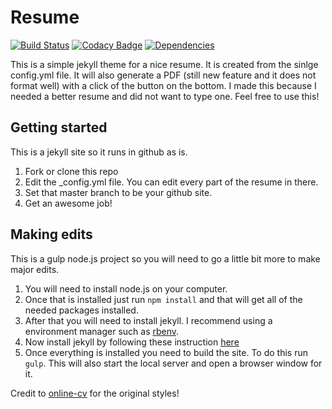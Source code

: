 # Resume

[![Build Status](https://travis-ci.org/sonyccd/resume.svg?branch=master)](https://travis-ci.org/sonyccd/resume)
[![Codacy Badge](https://api.codacy.com/project/badge/Grade/c97bb7af2b6e4a449825a9fe307488db)](https://www.codacy.com/app/bwbaze/resume?utm_source=github.com&utm_medium=referral&utm_content=sonyccd/resume&utm_campaign=badger)
[![Dependencies](https://david-dm.org/sonyccd/resume.svg)](https://david-dm.org/sonyccd/resume)

This is a simple jekyll theme for a nice resume. It is created from the sinlge config.yml file. It will also generate a PDF (still new feature and it does not format well) with a click of the button on the bottom. I made this because I needed a better resume and did not want to type one. Feel free to use this!

## Getting started
This is a jekyll site so it runs in github as is.

1. Fork or clone this repo
2. Edit the _config.yml file. You can edit every part of the resume in there.
3. Set that master branch to be your github site.
4. Get an awesome job!

## Making edits
This is a gulp node.js project so you will need to go a little bit more to make major edits.

1. You will need to install node.js on your computer. 
2. Once that is installed just run ```npm install``` and that will get all of the needed packages installed.
3. After that you will need to install jekyll. I recommend using a environment manager such as [rbenv](https://github.com/rbenv/rbenv).
4. Now install jekyll by following these instruction [here](https://jekyllrb.com/docs/installation/)
5. Once everything is installed you need to build the site. To do this run ```gulp```. This will also start the local server and open a browser window for it.

Credit to [online-cv](https://github.com/sharu725/online-cv) for the original styles!

